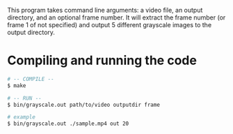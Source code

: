 This program takes command line arguments: a video file, an output directory, and an
optional frame number. It will extract the frame number (or frame 1 of not specified)
and output 5 different grayscale images to the output directory.

# Compiling and running the code

```bash
# -- COMPILE --
$ make

# -- RUN --
$ bin/grayscale.out path/to/video outputdir frame

# example
$ bin/grayscale.out ./sample.mp4 out 20

```

